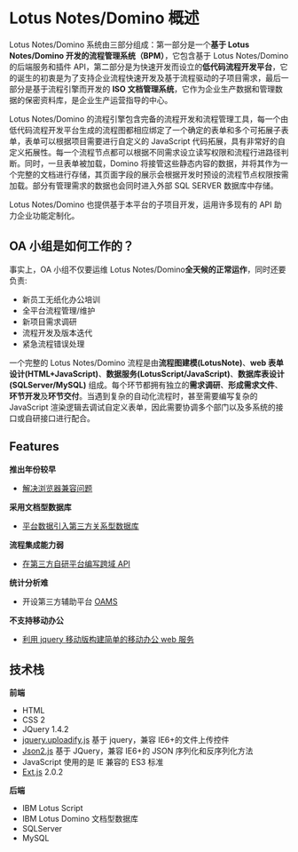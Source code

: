 # Lotus Notes/Domino 概述

Lotus Notes/Domino 系统由三部分组成：第一部分是一个**基于 Lotus Notes/Domino 开发的流程管理系统（BPM）**，它包含基于 Lotus Notes/Domino 的后端服务和插件 API，第二部分是为快速开发而设立的**低代码流程开发平台**，它的诞生的初衷是为了支持企业流程快速开发及基于流程驱动的子项目需求，最后一部分是基于流程引擎而开发的 **ISO 文档管理系统**，它作为企业生产数据和管理数据的保密资料库，是企业生产运营指导的中心。

Lotus Notes/Domino 的流程引擎包含完备的流程开发和流程管理工具，每一个由低代码流程开发平台生成的流程图都相应绑定了一个确定的表单和多个可拓展子表单，表单可以根据项目需要进行自定义的 JavaScript 代码拓展，具有非常好的自定义拓展性。每一个流程节点都可以根据不同需求设立读写权限和流程行进路径判断。同时，一旦表单被加载，Domino 将接管这些静态内容的数据，并将其作为一个完整的文档进行存储，其页面字段的展示会根据开发时预设的流程节点权限按需加载。部分有管理需求的数据也会同时进入外部 SQL SERVER 数据库中存储。

Lotus Notes/Domino 也提供基于本平台的子项目开发，运用许多现有的 API 助力企业功能定制化。

## OA 小组是如何工作的？

事实上，OA 小组不仅要运维 Lotus Notes/Domino**全天候的正常运作**，同时还要负责:

- 新员工无纸化办公培训
- 全平台流程管理/维护
- 新项目需求调研
- 流程开发及版本迭代
- 紧急流程错误处理

一个完整的 Lotus Notes/Domino 流程是由**流程图建模(LotusNote)**、**web 表单设计(HTML+JavaScript)**、**数据服务(LotusScript/JavaScript)**、**数据库表设计(SQLServer/MySQL)** 组成。每个环节都拥有独立的**需求调研**、**形成需求文件**、**环节开发**及**环节交付**。当遇到复杂的自动化流程时，甚至需要编写复杂的 JavaScript 渲染逻辑去调试自定义表单，因此需要协调多个部门以及多系统的接口或自研接口进行配合。

## Features

**推出年份较早**

- [解决浏览器兼容问题](/)

**采用文档型数据库**

- [平台数据引入第三方关系型数据库](/)

**流程集成能力弱**

- [在第三方自研平台编写跨域 API](/)

**统计分析难**

- 开设第三方辅助平台 [OAMS](https://www.baidu.com)

**不支持移动办公**

- [利用 jquery 移动版构建简单的移动办公 web 服务](/)

## 技术栈

**前端**

- HTML
- CSS 2
- JQuery 1.4.2
- [jquery.uploadify.js]() 基于 jquery，兼容 IE6+的文件上传控件
- [Json2.js](https://github.com/douglascrockford/JSON-js) 基于 JQuery，兼容 IE6+的 JSON 序列化和反序列化方法
- JavaScript 使用的是 IE 兼容的 ES3 标准
- [Ext.js](https://en.wikipedia.org/wiki/Ext_JS) 2.0.2

**后端**

- IBM Lotus Script
- IBM Lotus Domino 文档型数据库
- SQLServer
- MySQL
